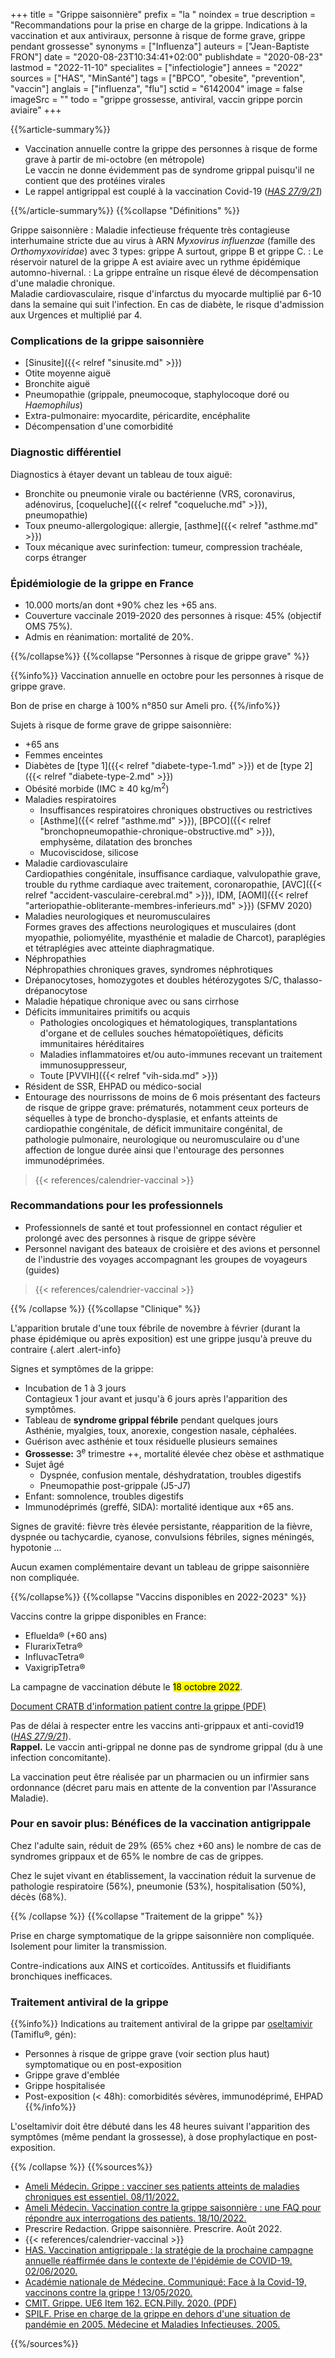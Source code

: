 +++
title = "Grippe saisonnière"
prefix = "la "
noindex = true
description = "Recommandations pour la prise en charge de la grippe. Indications à la vaccination et aux antiviraux, personne à risque de forme grave, grippe pendant grossesse"
synonyms = ["Influenza"]
auteurs = ["Jean-Baptiste FRON"]
date = "2020-08-23T10:34:41+02:00"
publishdate = "2020-08-23"
lastmod = "2022-11-10"
specialites = ["infectiologie"]
annees = "2022"
sources = ["HAS", "MinSanté"]
tags = ["BPCO", "obesite", "prevention", "vaccin"]
anglais = ["influenza", "flu"]
sctid = "6142004"
image = false
imageSrc = ""
todo = "grippe grossesse, antiviral, vaccin grippe porcin aviaire"
+++

{{%article-summary%}}

- Vaccination annuelle contre la grippe des personnes à risque de forme grave à partir de mi-octobre (en métropole)  
  Le vaccin ne donne évidemment pas de syndrome grippal puisqu'il ne contient que des protéines virales
- Le rappel antigrippal est couplé à la vaccination Covid-19 (*[HAS 27/9/21](https://www.has-sante.fr/jcms/p_3288855/fr/covid-19-et-grippe-la-has-precise-les-conditions-d-une-co-administration-des-vaccins)*)

{{%/article-summary%}}
{{%collapse "Définitions" %}}

Grippe saisonnière
: Maladie infectieuse fréquente très contagieuse interhumaine stricte due au virus à ARN *Myxovirus influenzae* (famille des *Orthomyxoviridae*) avec 3 types: grippe A surtout, grippe B et grippe C.
: Le réservoir naturel de la grippe A est aviaire avec un rythme épidémique automno-hivernal.
: La grippe entraîne un risque élevé de décompensation d'une maladie chronique.  
Maladie cardiovasculaire, risque d'infarctus du myocarde multiplié par 6-10 dans la semaine qui suit l'infection. En cas de diabète, le risque d'admission aux Urgences et multiplié par 4.

### Complications de la grippe saisonnière

- [Sinusite]({{< relref "sinusite.md" >}})
- Otite moyenne aiguë
- Bronchite aiguë
- Pneumopathie (grippale, pneumocoque, staphylocoque doré ou *Haemophilus*)
- Extra-pulmonaire: myocardite, péricardite, encéphalite
- Décompensation d'une comorbidité

### Diagnostic différentiel

Diagnostics à étayer devant un tableau de toux aiguë:

- Bronchite ou pneumonie virale ou bactérienne (VRS, coronavirus, adénovirus, [coqueluche]({{< relref "coqueluche.md" >}}), pneumopathie)
- Toux pneumo-allergologique: allergie, [asthme]({{< relref "asthme.md" >}})
- Toux mécanique avec surinfection: tumeur, compression trachéale, corps étranger

### Épidémiologie de la grippe en France

- 10.000 morts/an dont +90% chez les +65 ans.
- Couverture vaccinale 2019-2020 des personnes à risque: 45% (objectif OMS 75%).
- Admis en réanimation: mortalité de 20%.

{{%/collapse%}}
{{%collapse "Personnes à risque de grippe grave" %}}

{{%info%}}
Vaccination annuelle en octobre pour les personnes à risque de grippe grave.

Bon de prise en charge à 100% n°850 sur Ameli pro.
{{%/info%}}

Sujets à risque de forme grave de grippe saisonnière:

- +65 ans
- Femmes enceintes
- Diabètes de [type 1]({{< relref "diabete-type-1.md" >}}) et de [type 2]({{< relref "diabete-type-2.md" >}})
- Obésité morbide (IMC ≥ 40 kg/m<sup>2</sup>)
- Maladies respiratoires
  - Insuffisances respiratoires chroniques obstructives ou restrictives
  - [Asthme]({{< relref "asthme.md" >}}), [BPCO]({{< relref "bronchopneumopathie-chronique-obstructive.md" >}}), emphysème, dilatation des bronches
  - Mucoviscidose, silicose
- Maladie cardiovasculaire  
  Cardiopathies congénitale, insuffisance cardiaque, valvulopathie grave, trouble du rythme cardiaque avec traitement, coronaropathie, [AVC]({{< relref "accident-vasculaire-cerebral.md" >}}), IDM, [AOMI]({{< relref "arteriopathie-obliterante-membres-inferieurs.md" >}}) (SFMV 2020)
- Maladies neurologiques et neuromusculaires  
  Formes graves des affections neurologiques et musculaires (dont myopathie, poliomyélite, myasthénie et maladie de Charcot), paraplégies et tétraplégies avec atteinte diaphragmatique.
- Néphropathies  
  Néphropathies chroniques graves, syndromes néphrotiques
- Drépanocytoses, homozygotes et doubles hétérozygotes S/C, thalasso-drépanocytose
- Maladie hépatique chronique avec ou sans cirrhose
- Déficits immunitaires primitifs ou acquis
  - Pathologies oncologiques et hématologiques, transplantations d'organe et de cellules souches hématopoïétiques, déficits immunitaires héréditaires
  - Maladies inflammatoires et/ou auto-immunes recevant un traitement immunosuppresseur,
  - Toute [PVVIH]({{< relref "vih-sida.md" >}})
- Résident de SSR, EHPAD ou médico-social
- Entourage des nourrissons de moins de 6 mois présentant des facteurs de risque de grippe grave: prématurés, notamment ceux porteurs de séquelles à type de broncho-dysplasie, et enfants atteints de cardiopathie congénitale, de déficit immunitaire congénital, de pathologie pulmonaire, neurologique ou neuromusculaire ou d'une affection de longue durée ainsi que l'entourage des personnes immunodéprimées.

> {{< references/calendrier-vaccinal >}}

### Recommandations pour les professionnels

- Professionnels de santé et tout professionnel en contact régulier et prolongé avec des personnes à risque de grippe sévère
- Personnel navigant des bateaux de croisière et des avions et personnel de l'industrie des voyages accompagnant les groupes de voyageurs (guides)

> {{< references/calendrier-vaccinal >}}

{{% /collapse %}}
{{%collapse "Clinique" %}}

L'apparition brutale d'une toux fébrile de novembre à février (durant la phase épidémique ou après exposition) est une grippe jusqu'à preuve du contraire
{.alert .alert-info}

Signes et symptômes de la grippe:

- Incubation de 1 à 3 jours  
  Contagieux 1 jour avant et jusqu'à 6 jours après l'apparition des symptômes.
- Tableau de **syndrome grippal fébrile** pendant quelques jours  
  Asthénie, myalgies, toux, anorexie, congestion nasale, céphalées.
- Guérison avec asthénie et toux résiduelle plusieurs semaines
- **Grossesse:** 3<sup>e</sup> trimestre ++, mortalité élevée chez obèse et asthmatique
- Sujet âgé
  - Dyspnée, confusion mentale, déshydratation, troubles digestifs
  - Pneumopathie post-grippale (J5-J7)
- Enfant: somnolence, troubles digestifs
- Immunodéprimés (greffé, SIDA): mortalité identique aux +65 ans.

Signes de gravité: fièvre très élevée persistante, réapparition de la fièvre, dyspnée ou tachycardie, cyanose, convulsions fébriles, signes méningés, hypotonie ...

Aucun examen complémentaire devant un tableau de grippe saisonnière non compliquée.

{{%/collapse%}}
{{%collapse "Vaccins disponibles en 2022-2023" %}}

Vaccins contre la grippe disponibles en France:

- Efluelda® (+60 ans)
- FlurarixTetra®
- InfluvacTetra®
- VaxigripTetra®

La campagne de vaccination débute le <mark>18 octobre 2022</mark>.

[Document CRATB d'information patient contre la grippe (PDF)](http://medqual.fr/images/PRO_2018/CAT-PATHO-IFECTIEUSE/GRIPPE/MEDCAL_GRIPPE_A3_OK_VF.pdf)

Pas de délai à respecter entre les vaccins anti-grippaux et anti-covid19 (*[HAS 27/9/21](https://www.has-sante.fr/jcms/p_3288855/fr/covid-19-et-grippe-la-has-precise-les-conditions-d-une-co-administration-des-vaccins)*).  
**Rappel.** Le vaccin anti-grippal ne donne pas de syndrome grippal (du à une infection concomitante).

La vaccination peut être réalisée par un pharmacien ou un infirmier sans ordonnance (décret paru mais en attente de la convention par l'Assurance Maladie).

### Pour en savoir plus: Bénéfices de la vaccination antigrippale

Chez l'adulte sain, réduit de 29% (65% chez +60 ans) le nombre de cas de syndromes grippaux et de 65% le nombre de cas de grippes.

Chez le sujet vivant en établissement, la vaccination réduit la survenue de pathologie respiratoire (56%), pneumonie (53%), hospitalisation (50%), décès (68%).

{{% /collapse %}}
{{%collapse "Traitement de la grippe" %}}

Prise en charge symptomatique de la grippe saisonnière non compliquée.  
Isolement pour limiter la transmission.

Contre-indications aux AINS et corticoïdes. Antitussifs et fluidifiants bronchiques inefficaces.

### Traitement antiviral de la grippe

{{%info%}}
Indications au traitement antiviral de la grippe par [oseltamivir](https://base-donnees-publique.medicaments.gouv.fr/affichageDoc.php?specid=65545895&typedoc=R) (Tamiflu®, gén):

- Personnes à risque de grippe grave (voir section plus haut) symptomatique ou en post-exposition
- Grippe grave d'emblée
- Grippe hospitalisée
- Post-exposition (< 48h): comorbidités sévères, immunodéprimé, EHPAD
{{%/info%}}

L'oseltamivir doit être débuté dans les 48 heures suivant l'apparition des symptômes (même pendant la grossesse), à dose prophylactique en post-exposition.

{{% /collapse %}}
{{%sources%}}

- [Ameli Médecin. Grippe : vacciner ses patients atteints de maladies chroniques est essentiel. 08/11/2022.](https://www.ameli.fr/medecin/actualites/grippe-vacciner-ses-patients-atteints-de-maladies-chroniques-est-essentiel)
- [Ameli Médecin. Vaccination contre la grippe saisonnière : une FAQ pour répondre aux interrogations des patients. 18/10/2022.](https://www.ameli.fr/medecin/actualites/vaccination-contre-la-grippe-saisonniere-une-faq-pour-repondre-aux-interrogations-des-patients)
- Prescrire Redaction. Grippe saisonnière. Prescrire. Août 2022.
- {{< references/calendrier-vaccinal >}}
- [HAS. Vaccination antigrippale : la stratégie de la prochaine campagne annuelle réaffirmée dans le contexte de l'épidémie de COVID-19. 02/06/2020.](https://www.has-sante.fr/jcms/p_3187536/fr/vaccination-antigrippale-la-strategie-de-la-prochaine-campagne-annuelle-reaffirmee-dans-le-contexte-de-l-epidemie-de-covid-19)
- [Académie nationale de Médecine. Communiqué: Face à la Covid-19, vaccinons contre la grippe ! 13/05/2020.](http://www.academie-medecine.fr/communique-de-lacademie-nationale-de-medecine-face-a-la-covid-19-vaccinons-contre-la-grippe/)
- [CMIT. Grippe. UE6 Item 162. ECN.Pilly. 2020. (PDF)](https://www.infectiologie.com/UserFiles/File/formation/ecn-pilly-2020/ecn-2020-ue6-162-nb.pdf)
- [SPILF. Prise en charge de la grippe en dehors d'une situation de pandémie en 2005. Médecine et Maladies Infectieuses. 2005.](https://www.sciencedirect.com/science/article/pii/S0399077X05002064)

{{%/sources%}}
